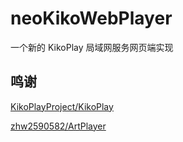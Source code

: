 # neoKikoWebPlayer
一个新的 KikoPlay 局域网服务网页端实现

## 鸣谢
[KikoPlayProject/KikoPlay](https://github.com/KikoPlayProject/KikoPlay)

[zhw2590582/ArtPlayer](https://github.com/zhw2590582/ArtPlayer)
